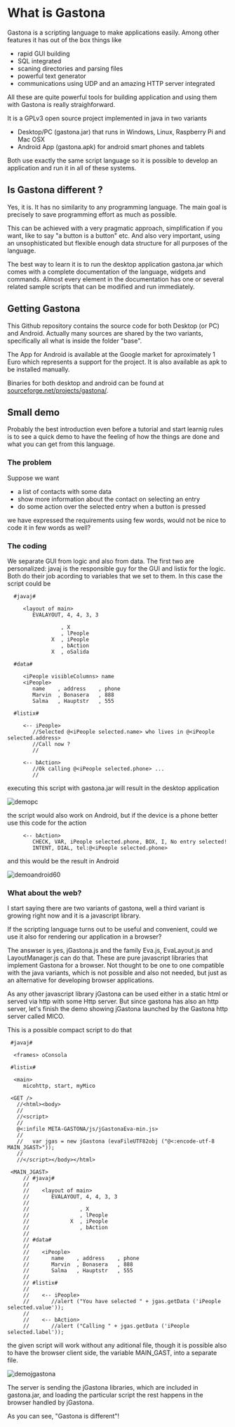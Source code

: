 #  What is Gastona

Gastona is a scripting language to make applications easily. Among other
features it has out of the box things like 

- rapid GUI building
- SQL integrated
- scaning directories and parsing files
- powerful text generator
- communications using UDP and an amazing HTTP server integrated

All these are quite powerful tools for building application and using
them with Gastona is really straighforward.

It is a GPLv3 open source project implemented in java in two variants
   
- Desktop/PC (gastona.jar) that runs in Windows, Linux, Raspberry Pi and Mac OSX
- Android App (gastona.apk) for android smart phones and tablets

Both use exactly the same script language so it is possible to develop an
application and run it in all of these systems.

## Is Gastona different ?

Yes, it is. It has no similarity to any programming language. The main goal
is precisely to save programming effort as much as possible. 

This can be achieved with a very pragmatic approach, simplification if you want, 
like to say "a button is a button" etc. And also very important, using an unsophisticated
but flexible enough data structure for all purposes of the language.

The best way to learn it is to run the desktop application gastona.jar which comes with
a complete documentation of the language, widgets and commands. Almost every element in the
documentation has one or several related sample scripts that can be modified and run immediately.

## Getting Gastona

This Github repository contains the source code for both Desktop (or PC) and Android. Actually many
sources are shared by the two variants, specifically all what is inside the folder "base".

The App for Android is available at the Google market for aproximately 1 Euro which represents
a support for the project. It is also available as apk to be installed manually.

Binaries for both desktop and android can be found at 
<a href="https://sourceforge.net/projects/gastona/files/Gastona%20v1.10/">sourceforge.net/projects/gastona/</a>.

## Small demo

Probably the best introduction even before a tutorial and start learnig rules is to see 
a quick demo to have the feeling of how the things are done and what you can get from this language.

### The problem

Suppose we want 

- a list of contacts with some data
- show more information about the contact on selecting an entry 
- do some action over the selected entry when a button is pressed

we have expressed the requirements using few words, would not be nice to
code it in few words as well?

### The coding

We separate GUI from logic and also from data. The first two are personalized: javaj is the
responsible guy for the GUI and listix for the logic. Both do their job acording to variables
that we set to them. In this case the script could be

      #javaj#
         
         <layout of main>
            EVALAYOUT, 4, 4, 3, 3
               
                     , X
                     , lPeople
                  X  , iPeople
                     , bAction
                  X  , oSalida

      #data#
      
         <iPeople visibleColumns> name
         <iPeople>
            name    , address    , phone
            Marvin  , Bonasera   , 888
            Salma   , Hauptstr   , 555

      #listix#
      
         <-- iPeople>   
            //Selected @<iPeople selected.name> who lives in @<iPeople selected.address>
            //Call now ?
            //

         <-- bAction>
            //Ok calling @<iPeople selected.phone> ...
            //

   
executing this script with gastona.jar will result in the desktop application

![demopc](https://cloud.githubusercontent.com/assets/12417703/18233823/7d653f90-72f2-11e6-848e-6eb8acfff821.png)

the script would also work on Android, but if the device is a phone better use
this code for the action

         <-- bAction>
            CHECK, VAR, iPeople selected.phone, BOX, I, No entry selected!
            INTENT, DIAL, tel:@<iPeople selected.phone>

and this would be the result in Android

![demoandroid60](https://cloud.githubusercontent.com/assets/12417703/18233855/a94f8786-72f3-11e6-802c-0f980d8fb96e.png)

### What about the web?

I start saying there are two variants of gastona, well a third variant is growing right now
and it is a javascript library.

If the scripting language turns out to be useful and convenient, could we use it also 
for rendering our application in a browser?

The answser is yes,  jGastona.js and the family Eva.js, EvaLayout.js and LayoutManager.js can do that. These are
pure javascript libraries that implement Gastona for a browser. Not thought to be one to one 
compatible with the java variants, which is not possible and also not needed, but just as
an alternative for developing browser applications.

As any other javascript library jGastona can be used either in a static html 
or served via http with some Http server. But since gastona has also an http server, let's finish 
the demo showing jGastona launched by the Gastona http server called MICO.

This is a possible compact script to do that

     #javaj#
   
      <frames> oConsola
    
     #listix#
    
      <main>
         micohttp, start, myMico
   
     <GET />
       //<html><body>
       //
       //<script>
       //
       @<:infile META-GASTONA/js/jGastonaEva-min.js>
       //
       //   var jgas = new jGastona (evaFileUTF82obj ("@<:encode-utf-8 MAIN_JGAST>"));
       //
       //</script></body></html>

     <MAIN_JGAST>
         // #javaj#
         //    
         //    <layout of main>
         //       EVALAYOUT, 4, 4, 3, 3
         //          
         //                , X
         //                , lPeople
         //             X  , iPeople
         //                , bAction
         // 
         // #data#
         // 
         //    <iPeople>
         //       name    , address    , phone
         //       Marvin  , Bonasera   , 888
         //       Salma   , Hauptstr   , 555
         // 
         // #listix#
         // 
         //    <-- iPeople>   
         //       //alert ("You have selected " + jgas.getData ('iPeople selected.value'));
         // 
         //    <-- bAction>
         //       //alert ("Calling " + jgas.getData ('iPeople selected.label'));

the given script will work without any aditional file, though it is possible also to have the browser client side, the variable MAIN_GAST, into a separate file.

![demojgastona](https://cloud.githubusercontent.com/assets/12417703/18233827/8d05749c-72f2-11e6-9f18-baa451e913a4.PNG)

The server is sending the jGastona libraries, which are included in gastona.jar, and loading the 
particular script the rest happens in the browser handled by jGastona.

As you can see, "Gastona is different"!
